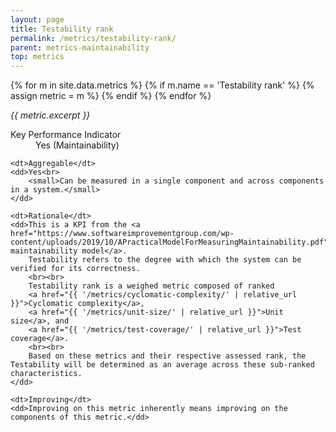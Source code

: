 ```yaml
---
layout: page
title: Testability rank
permalink: /metrics/testability-rank/
parent: metrics-maintainability
top: metrics
---
```


{% for m in site.data.metrics %}
    {% if m.name == 'Testability rank' %}
        {% assign metric = m %}
    {% endif %}
{% endfor %}

_{{ metric.excerpt }}_

<dl>
    <dt>Key Performance Indicator</dt>
    <dd>Yes (Maintainability)</dd>
    
    <dt>Aggregable</dt>
    <dd>Yes<br>
        <small>Can be measured in a single component and across components in a system.</small>
    </dd>
    
    <dt>Rationale</dt>
    <dd>This is a KPI from the <a href="https://www.softwareimprovementgroup.com/wp-content/uploads/2019/10/APracticalModelForMeasuringMaintainability.pdf">SIG maintainability model</a>.
        Testability refers to the degree with which the system can be verified for its correctness.
        <br><br>
        Testability rank is a weighed metric composed of ranked
        <a href="{{ '/metrics/cyclomatic-complexity/' | relative_url }}">Cyclomatic complexity</a>,
        <a href="{{ '/metrics/unit-size/' | relative_url }}">Unit size</a>, and
        <a href="{{ '/metrics/test-coverage/' | relative_url }}">Test coverage</a>.
        <br><br>
        Based on these metrics and their respective assessed rank, the Testability will be determined as an average across these sub-ranked characteristics.
    </dd>
    
    <dt>Improving</dt>
    <dd>Improving on this metric inherently means improving on the components of this metric.</dd>
</dl>
